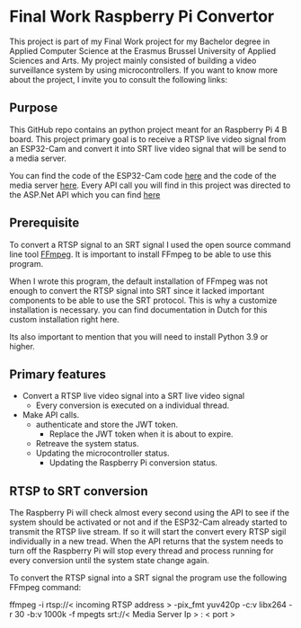 # Final Work Raspberry Pi Convertor
This project is part of my Final Work project for my Bachelor degree in Applied Computer Science at the Erasmus Brussel University of Applied Sciences and Arts.
My project mainly consisted of building a video surveillance system by using microcontrollers.
If you want to know more about the project, I invite you to consult the following links:


 ## Purpose
This GitHub repo contains an python project meant for an Raspberry Pi 4 B board.
This project primary goal is to receive a RTSP live video signal from an ESP32-Cam and convert it into SRT live video signal that will be send to a media server. 

You can find the code of the ESP32-Cam code [here](https://github.com/JonathanDeWit/FinalWorkESP32CamLiveCamera) and the code of the media server [here](https://github.com/JonathanDeWit/FinalWorkSrtServer).
Every API call you will find in this project was directed to the ASP.Net API which you can find [here](https://github.com/JonathanDeWit/FinalWorkApi)


 ## Prerequisite
To convert a RTSP signal to an SRT signal I used the open source command line tool [FFmpeg](https://ffmpeg.org/). It is important to install FFmpeg to be able to use this program. 

When I wrote this program, the default installation of FFmpeg was not enough to convert the RTSP signal into SRT since it lacked important components to be able to use the SRT protocol. This is why a customize installation is necessary. you can find documentation in Dutch for this custom installation right here.

Its also important to mention that you will need to install Python 3.9 or higher.


 ## Primary features
 - Convert a RTSP live video signal into a SRT live video signal
   - Every conversion is executed on a individual thread.
 - Make API calls.
   - authenticate and store the JWT token.
     - Replace the JWT token when it is about to expire.
   - Retreave the system status.
   - Updating the microcontroller status.
     - Updating the Raspberry Pi conversion status.


 ## RTSP to SRT conversion
The Raspberry Pi will check almost every second using the API to see if the system should be activated or not and if the ESP32-Cam already started to transmit the RTSP live stream. If so it will start the convert every RTSP sigil individually in a new tread. 
When the API returns that the system needs to turn off the Raspberry Pi will stop every thread and process running for every conversion until the system state change again.

To convert the RTSP signal into a SRT signal the program use the following FFmpeg command:

ffmpeg -i rtsp://< incoming RTSP address > -pix_fmt yuv420p -c:v libx264 -r 30 -b:v 1000k -f mpegts srt://< Media Server Ip > : < port >
